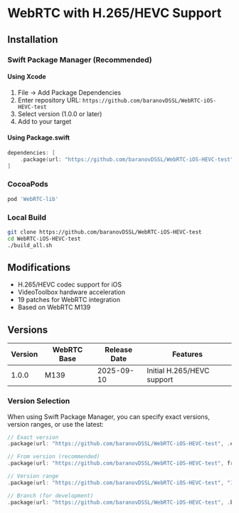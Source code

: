# WebRTC with H.265/HEVC Support

## Installation

### Swift Package Manager (Recommended)

#### Using Xcode
1. File → Add Package Dependencies
2. Enter repository URL: `https://github.com/baranovDSSL/WebRTC-iOS-HEVC-test`
3. Select version (1.0.0 or later)
4. Add to your target

#### Using Package.swift
```swift
dependencies: [
    .package(url: "https://github.com/baranovDSSL/WebRTC-iOS-HEVC-test", from: "1.0.0")
]
```

### CocoaPods
```ruby
pod 'WebRTC-lib'
```

### Local Build
```bash
git clone https://github.com/baranovDSSL/WebRTC-iOS-HEVC-test
cd WebRTC-iOS-HEVC-test
./build_all.sh
```

## Modifications
- H.265/HEVC codec support for iOS
- VideoToolbox hardware acceleration
- 19 patches for WebRTC integration
- Based on WebRTC M139

## Versions

| Version | WebRTC Base | Release Date | Features |
|---------|-------------|--------------|----------|
| 1.0.0   | M139        | 2025-09-10   | Initial H.265/HEVC support |

### Version Selection

When using Swift Package Manager, you can specify exact versions, version ranges, or use the latest:

```swift
// Exact version
.package(url: "https://github.com/baranovDSSL/WebRTC-iOS-HEVC-test", .exact("1.0.0"))

// From version (recommended)
.package(url: "https://github.com/baranovDSSL/WebRTC-iOS-HEVC-test", from: "1.0.0")

// Version range
.package(url: "https://github.com/baranovDSSL/WebRTC-iOS-HEVC-test", "1.0.0"..<"2.0.0")

// Branch (for development)
.package(url: "https://github.com/baranovDSSL/WebRTC-iOS-HEVC-test", .branch("main"))
```
